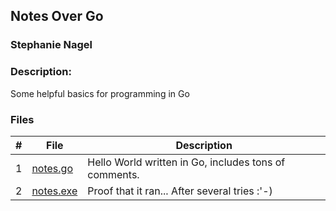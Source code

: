 ## Notes Over Go
### Stephanie Nagel
### Description:

Some helpful basics for programming in Go

### Files

|   #   | File            | Description                                        |
| :---: | --------------- | -------------------------------------------------- |
| 1 | [notes.go](https://github.com/aelious/4143-PLC-Nagel/blob/main/Assignments/GoLang-Notes/notes.go) | Hello World written in Go, includes tons of comments. |
| 2 | [notes.exe](https://github.com/aelious/4143-PLC-Nagel/blob/main/Assignments/GoLang-Notes/notes.exe) | Proof that it ran... After several tries :'-) |
